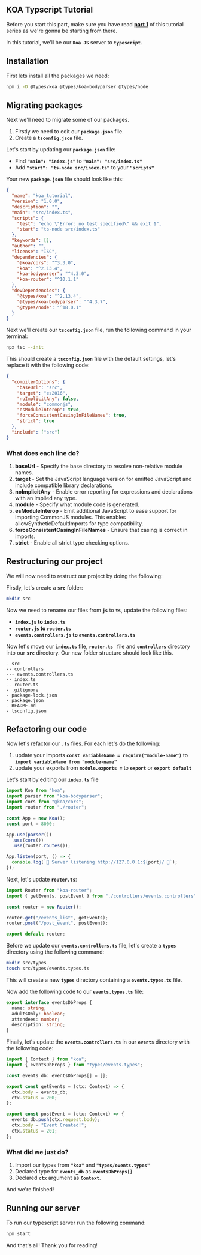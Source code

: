 ## KOA Typscript Tutorial

Before you start this part, make sure you have read [**part 1**](https://github.com/tutorial-point/koa-server-tutorial) of this tutorial series as we're gonna be starting from there.

In this tutorial, we'll be our **`Koa JS`** server to **`typescript`**.

## Installation

First lets install all the packages we need:

```bash
npm i -D @types/koa @types/koa-bodyparser @types/node
```

## Migrating packages

Next we'll need to migrate some of our packages.

1. Firstly we need to edit our **`package.json`** file.
2. Create a **`tsconfig.json`** file.

Let's start by updating our **`package.json`** file:

- Find **`"main": "index.js"`** to **`"main": "src/index.ts"`**
- Add **`"start": "ts-node src/index.ts"`** to your **`"scripts"`**

Your new **`package.json`** file should look like this:

```json
{
  "name": "koa_tutorial",
  "version": "1.0.0",
  "description": "",
  "main": "src/index.ts",
  "scripts": {
    "test": "echo \"Error: no test specified\" && exit 1",
    "start": "ts-node src/index.ts"
  },
  "keywords": [],
  "author": "",
  "license": "ISC",
  "dependencies": {
    "@koa/cors": "^3.3.0",
    "koa": "^2.13.4",
    "koa-bodyparser": "^4.3.0",
    "koa-router": "^10.1.1"
  },
  "devDependencies": {
    "@types/koa": "^2.13.4",
    "@types/koa-bodyparser": "^4.3.7",
    "@types/node": "^18.0.1"
  }
}
```

Next we'll create our **`tsconfig.json`** file, run the following command in your terminal:

```bash
npx tsc --init
```

This should create a **`tsconfig.json`** file with the default settings, let's replace it with the following code:

```json
{
  "compilerOptions": {
    "baseUrl": "src",
    "target": "es2016",
    "noImplicitAny": false,
    "module": "commonjs",
    "esModuleInterop": true,
    "forceConsistentCasingInFileNames": true,
    "strict": true
  },
  "include": ["src"]
}
```

### What does each line do?

1. **baseUrl** - Specify the base directory to resolve non-relative module names.
2. **target** - Set the JavaScript language version for emitted JavaScript and include compatible library declarations.
3. **noImplicitAny** - Enable error reporting for expressions and declarations with an implied any type.
4. **module** - Specify what module code is generated.
5. **esModuleInterop** - Emit additional JavaScript to ease support for importing CommonJS modules. This enables allowSyntheticDefaultImports for type compatibility.
6. **forceConsistentCasingInFileNames** - Ensure that casing is correct in imports.
7. **strict** - Enable all strict type checking options.

## Restructuring our project

We will now need to restruct our project by doing the following:

Firstly, let's create a **`src`** folder:

```bash
mkdir src
```

Now we need to rename our files from **`js`** to **`ts`**, update the following files:

- **`index.js` to `index.ts`**
- **`router.js` to `router.ts`**
- **`events.controllers.js` to `events.controllers.ts`**

Now let's move our **`index.ts`** file, **`router.ts `** file and **`controllers`** directory into our **`src`** directory. Our new folder structure should look like this.

```
- src
-- controllers
--- events.controllers.ts
-- index.ts
-- router.ts
- .gitignore
- package-lock.json
- package.json
- README.md
- tsconfig.json
```

## Refactoring our code

Now let's refactor our **`.ts`** files. For each let's do the following:

1. update your imports **`const variableName = require("module-name")`** to **`import variableName from "module-name"`**
2. update your exports from **`module.exports =`** to **`export`** or **`export default`**

Let's start by editing our **`index.ts`** file

```javascript
import Koa from "koa";
import parser from "koa-bodyparser";
import cors from "@koa/cors";
import router from "./router";

const App = new Koa();
const port = 8000;

App.use(parser())
  .use(cors())
  .use(router.routes());

App.listen(port, () => {
  console.log(`🚀 Server listening http://127.0.0.1:${port}/ 🚀`);
});
```

Next, let's update **`router.ts`**:

```javascript
import Router from "koa-router";
import { getEvents, postEvent } from "./controllers/events.controllers";

const router = new Router();

router.get("/events_list", getEvents);
router.post("/post_event", postEvent);

export default router;
```

Before we update our **`events.controllers.ts`** file, let's create a **`types`** directory using the following command:

```bash
mkdir src/types
touch src/types/events.types.ts
```

This will create a new **`types`** directory containing a **`events.types.ts`** file.

Now add the following code to our **`events.types.ts`** file:

```typescript
export interface eventsDbProps {
  name: string;
  adultsOnly: boolean;
  attendees: number;
  description: string;
}
```

Finally, let's update the **`events.controllers.ts`** in our **`events`** directory with the following code:

```javascript
import { Context } from "koa";
import { eventsDbProps } from "types/events.types";

const events_db: eventsDbProps[] = [];

export const getEvents = (ctx: Context) => {
  ctx.body = events_db;
  ctx.status = 200;
};

export const postEvent = (ctx: Context) => {
  events_db.push(ctx.request.body);
  ctx.body = "Event Created!";
  ctx.status = 201;
};
```

### What did we just do?

1. Import our types from **`"koa"`** and **`"types/events.types"`**
2. Declared type for **`events_db`** as **`eventsDbProps[]`**
3. Declared **`ctx`** argument as **`Context`**.

And we're finished!

## Running our server

To run our typescript server run the following command:

```bash
npm start
```

And that's all! Thank you for reading!
